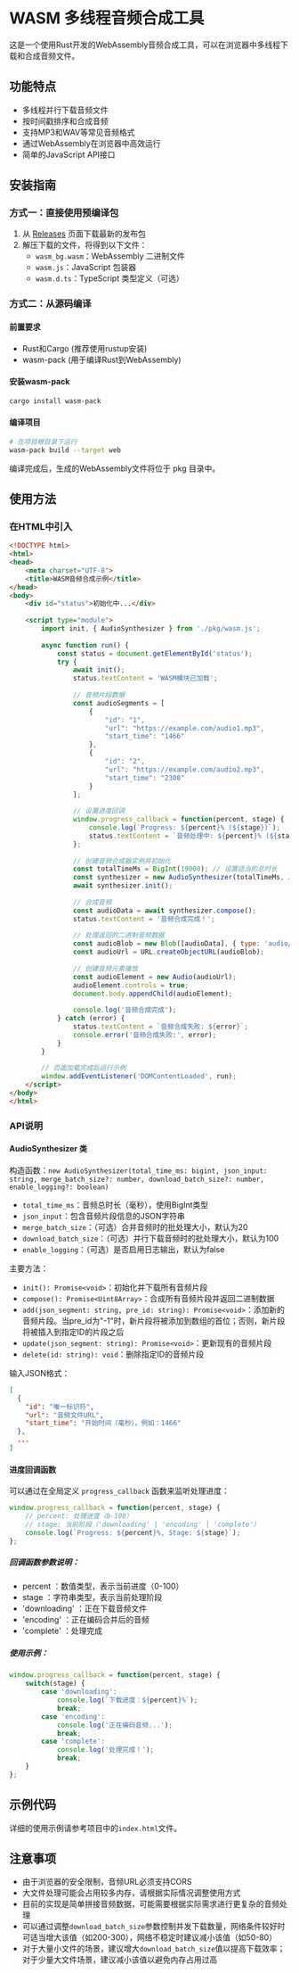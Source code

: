# WASM 多线程音频合成工具

这是一个使用Rust开发的WebAssembly音频合成工具，可以在浏览器中多线程下载和合成音频文件。

## 功能特点

- 多线程并行下载音频文件
- 按时间戳排序和合成音频
- 支持MP3和WAV等常见音频格式
- 通过WebAssembly在浏览器中高效运行
- 简单的JavaScript API接口

## 安装指南

### 方式一：直接使用预编译包

1. 从 [Releases](https://github.com/Casper-Mars/audio-compose-wasm/releases) 页面下载最新的发布包
2. 解压下载的文件，将得到以下文件：
   - `wasm_bg.wasm`：WebAssembly 二进制文件
   - `wasm.js`：JavaScript 包装器
   - `wasm.d.ts`：TypeScript 类型定义（可选）

### 方式二：从源码编译

#### 前置要求

- Rust和Cargo (推荐使用rustup安装)
- wasm-pack (用于编译Rust到WebAssembly)

#### 安装wasm-pack

```bash
cargo install wasm-pack
```

#### 编译项目

```bash
# 在项目根目录下运行
wasm-pack build --target web
```

编译完成后，生成的WebAssembly文件将位于 pkg 目录中。

## 使用方法

### 在HTML中引入

```html
<!DOCTYPE html>
<html>
<head>
    <meta charset="UTF-8">
    <title>WASM音频合成示例</title>
</head>
<body>
    <div id="status">初始化中...</div>
    
    <script type="module">
        import init, { AudioSynthesizer } from './pkg/wasm.js';
        
        async function run() {
            const status = document.getElementById('status');
            try {
                await init();
                status.textContent = 'WASM模块已加载';
                
                // 音频片段数据
                const audioSegments = [
                    {
                        "id": "1",
                        "url": "https://example.com/audio1.mp3",
                        "start_time": "1466"
                    },
                    {
                        "id": "2",
                        "url": "https://example.com/audio2.mp3",
                        "start_time": "2308"
                    }
                ];
                
                // 设置进度回调
                window.progress_callback = function(percent, stage) {
                    console.log(`Progress: ${percent}% (${stage})`);
                    status.textContent = `音频处理中: ${percent}% (${stage})`;
                };
                
                // 创建音频合成器实例并初始化
                const totalTimeMs = BigInt(19000); // 设置适当的总时长
                const synthesizer = new AudioSynthesizer(totalTimeMs, JSON.stringify(audioSegments), 10, 100, true);
                await synthesizer.init();
                
                // 合成音频
                const audioData = await synthesizer.compose();
                status.textContent = '音频合成完成！';
                
                // 处理返回的二进制音频数据
                const audioBlob = new Blob([audioData], { type: 'audio/mp3' });
                const audioUrl = URL.createObjectURL(audioBlob);
                
                // 创建音频元素播放
                const audioElement = new Audio(audioUrl);
                audioElement.controls = true;
                document.body.appendChild(audioElement);
                
                console.log('音频合成完成');
            } catch (error) {
                status.textContent = `音频合成失败: ${error}`;
                console.error('音频合成失败:', error);
            }
        }
        
        // 页面加载完成后运行示例
        window.addEventListener('DOMContentLoaded', run);
    </script>
</body>
</html>
```

### API说明

#### AudioSynthesizer 类

构造函数：`new AudioSynthesizer(total_time_ms: bigint, json_input: string, merge_batch_size?: number, download_batch_size?: number, enable_logging?: boolean)`

- `total_time_ms`：音频总时长（毫秒），使用BigInt类型
- `json_input`：包含音频片段信息的JSON字符串
- `merge_batch_size`：（可选）合并音频时的批处理大小，默认为20
- `download_batch_size`：（可选）并行下载音频时的批处理大小，默认为100
- `enable_logging`：（可选）是否启用日志输出，默认为false

主要方法：

- `init(): Promise<void>`：初始化并下载所有音频片段
- `compose(): Promise<Uint8Array>`：合成所有音频片段并返回二进制数据
- `add(json_segment: string, pre_id: string): Promise<void>`：添加新的音频片段。当pre_id为"-1"时，新片段将被添加到数组的首位；否则，新片段将被插入到指定ID的片段之后
- `update(json_segment: string): Promise<void>`：更新现有的音频片段
- `delete(id: string): void`：删除指定ID的音频片段

输入JSON格式：
```json
[
  {
    "id": "唯一标识符",
    "url": "音频文件URL",
    "start_time": "开始时间（毫秒），例如：1466"
  },
  ...
]
```

#### 进度回调函数

可以通过在全局定义 `progress_callback` 函数来监听处理进度：

```javascript
window.progress_callback = function(percent, stage) {
    // percent: 处理进度（0-100）
    // stage: 当前阶段（'downloading' | 'encoding' | 'complete'）
    console.log(`Progress: ${percent}%, Stage: ${stage}`);
};
```

##### 回调函数参数说明：

- percent ：数值类型，表示当前进度（0-100）
- stage ：字符串类型，表示当前处理阶段
- 'downloading' ：正在下载音频文件
- 'encoding' ：正在编码合并后的音频
- 'complete' ：处理完成

##### 使用示例：

```javascript
window.progress_callback = function(percent, stage) {
    switch(stage) {
        case 'downloading':
            console.log(`下载进度：${percent}%`);
            break;
        case 'encoding':
            console.log('正在编码音频...');
            break;
        case 'complete':
            console.log('处理完成！');
            break;
    }
};
```

## 示例代码

详细的使用示例请参考项目中的`index.html`文件。

## 注意事项

- 由于浏览器的安全限制，音频URL必须支持CORS
- 大文件处理可能会占用较多内存，请根据实际情况调整使用方式
- 目前的实现是简单拼接音频数据，可能需要根据实际需求进行更复杂的音频处理
- 可以通过调整`download_batch_size`参数控制并发下载数量，网络条件较好时可适当增大该值（如200-300），网络不稳定时建议减小该值（如50-80）
- 对于大量小文件的场景，建议增大`download_batch_size`值以提高下载效率；对于少量大文件场景，建议减小该值以避免内存占用过高